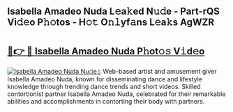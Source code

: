 ## Isabella Amadeo Nuda L𝚎a𝚔ed N𝚞𝚍e - Part-rQS Vi𝚍𝚎o P𝚑𝚘tos - H𝚘𝚝 O𝚗𝚕yf𝚊ns L𝚎a𝚔s AgWZR

# <h2><a href="http://kfcol1h.oniu.top/?m=Isabella+Amadeo+Nuda">🔗👉 🔴 Isabella Amadeo Nuda P𝚑ot𝚘𝚜 V𝚒d𝚎o</a></h2>

[![Isabella Amadeo Nuda Nu𝚍e𝚜](https://i.imgur.com/0qMVB7G.gif)](http://kfcol1h.oniu.top/?m=Isabella+Amadeo+Nuda)
Web-based artist and amusement giver Isabella Amadeo Nuda, known for disseminating dance and lifestyle knowledge through trending dance trends and short videos. Skilled contortionist partner Isabella Amadeo Nuda, celebrated for their remarkable abilities and accomplishments in contorting their body with partners.  
